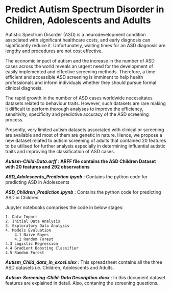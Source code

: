 # Predict Autism Spectrum Disorder in Children, Adolescents and Adults
Autistic Spectrum Disorder (ASD) is a neurodevelopment condition associated with significant healthcare costs, and early diagnosis can significantly reduce it. Unfortunately, waiting times for an ASD diagnosis are lengthy and procedures are not cost effective. 

The economic impact of autism and the increase in the number of ASD cases across the world reveals an urgent need for the development of easily implemented and effective screening methods. Therefore, a time-efficient and accessible ASD screening is imminent to help health professionals and inform individuals whether they should pursue formal clinical diagnosis.

The rapid growth in the number of ASD cases worldwide necessitates datasets related to behaviour traits. However, such datasets are rare making it difficult to perform thorough analyses to improve the efficiency, sensitivity, specificity and predictive accuracy of the ASD screening process. 

Presently, very limited autism datasets associated with clinical or screening are available and most of them are genetic in nature. Hence, we propose a new dataset related to autism screening of adults that contained 20 features to be utilised for further analysis especially in determining influential autistic traits and improving the classification of ASD cases.

**_Autism-Child-Data.arff_** : **ARFF file contains the ASD Children Dataset with 20 features and 292 observations**

**_ASD_Adolescents_Prediction.ipynb_** : Contains the python code for predicting ASD in Adolescents 

**_ASD_Children_Prediction.ipynb_** : Contains the python code for predicting ASD in Children 

Jupyter notebooks comprises the code in below stages:

    1. Data Import
    2. Initial Data Analysis
    3. Exploratory Data Analysis
    4. Models Evaluation
        4.1 Naive Bayes
        4.2 Random Forest
	4.3 Logistic Regression
	4.4 Gradient Boosting Classifier
	4.5 Random Forest
     
**_Autism_Child_data_in_excel.xlsx_** : This spreadsheet contains all the three ASD datasets i.e. Children, Adolescents and Adults.
 
**_Autism-Screening-Child-Data Description.docx_** : In this document dataset features are explained in detail. Also, contaning the screening questions.
